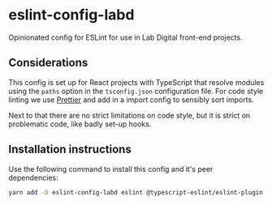 # eslint-config-labd

Opinionated config for ESLint for use in Lab Digital front-end projects.

## Considerations

This config is set up for React projects with TypeScript that resolve modules using the `paths`
option in the `tsconfig.json` configuration file.
For code style linting we use [Prettier](https://prettier.io/) and add in a import config to sensibly
sort imports.

Next to that there are no strict limitations on code style, but it is strict on problematic code,
like badly set-up hooks.

## Installation instructions

Use the following command to install this config and it's peer dependencies:
```sh
yarn add -D eslint-config-labd eslint @typescript-eslint/eslint-plugin @typescript-eslint/parser eslint-config-prettier eslint-import-resolver-typescript eslint-plugin-import eslint-plugin-prettier eslint-plugin-react eslint-plugin-react-hooks
```
